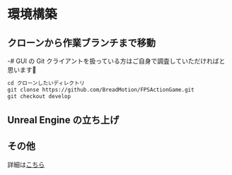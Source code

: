 # 環境構築

## クローンから作業ブランチまで移動

-# GUI の Git クライアントを扱っている方はご自身で調査していただければと思います:bow:

```txt
cd クローンしたいディレクトリ
git clonse https://github.com/BreadMotion/FPSActionGame.git
git checkout develop
```

## Unreal Engine の立ち上げ

## その他

詳細は[こちら](https://discord.com/channels/1414831405430603788/1415165263170506782)
